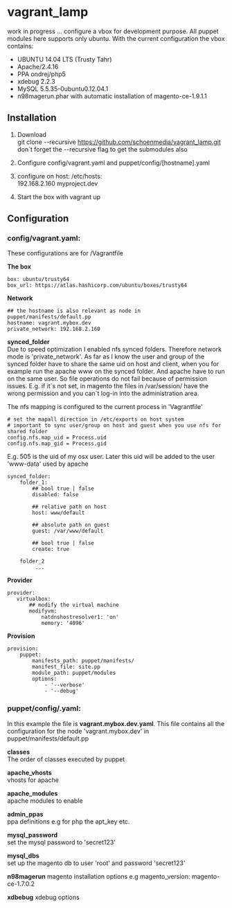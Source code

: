 # vagrant_lamp
work in progress … configure a vbox for development purpose. All puppet modules here supports only ubuntu.
With the current configuration the vbox contains:  
- UBUNTU 14.04 LTS (Trusty Tahr)
- Apache/2.4.16
- PPA ondrej/php5
- xdebug 2.2.3
- MySQL 5.5.35-0ubuntu0.12.04.1
- n98magerun.phar with automatic installation of magento-ce-1.9.1.1

## Installation
1. Download  
git clone --recursive https://github.com/schoenmedia/vagrant_lamp.git  
don´t forget the --recursive flag to get the submodules also

2. Configure config/vagrant.yaml and puppet/config/[hostname].yaml

3. configure on host: /etc/hosts:  
192.168.2.160 myproject.dev

4. Start the box with vagrant up



## Configuration
### config/vagrant.yaml:
These configurations are for /Vagrantfile

**The box**  

    box: ubuntu/trusty64 
    box_url: https://atlas.hashicorp.com/ubuntu/boxes/trusty64


**Network**  

    ## the hostname is also relevant as node in puppet/manifests/default.pp
    hostname: vagrant.mybox.dev  
    private_network: 192.168.2.160

**synced_folder**  
Due to speed optimization I enabled nfs synced folders. Therefore network mode is 'private_network'. As far as I know the user and group of the synced folder have to share the same uid on host and client, when you for example run the apache www on the synced folder. And apache have to run on the same user. So file operations do not fail because of permission issues. E.g. if it´s not set, in magento the files in /var/session/ have the wrong permission and you can´t log-in into the administration area.

 The nfs mapping is configured to the current process in 'Vagrantfile'

    # set the mapall direction in /etc/exports on host system
    # important to sync user/group on host and guest when you use nfs for  shared folder
    config.nfs.map_uid = Process.uid
    config.nfs.map_gid = Process.gid

E.g. 505 is the uid of my osx user. Later this uid will be added to the user 'www-data' used by apache


    synced_folder:
        folder_1:
            ## bool true | false
            disabled: false

            ## relative path on host
            host: www/default

            ## absolute path on guest
            guest: /var/www/default

            ## bool true | false
            create: true

        folder_2
             ...

**Provider**

    provider:
       virtualbox:
           ## modify the virtual machine
           modifyvm:
               natdnshostresolver1: 'on'
               memory: '4096'

**Provision**

    provision:
        puppet:
            manifests_path: puppet/manifests/
            manifest_file: site.pp
            module_path: puppet/modules
            options:
                - '--verbose'
                - '--debug'


### puppet/config/<hostname>.yaml:
In this example the file is **vagrant.mybox.dev.yaml**. This file contains all the configuration for the node 'vagrant.mybox.dev' in puppet/manifests/default.pp

**classes**  
The order of classes executed by puppet

**apache_vhosts**  
vhosts for apache

**apache_modules**  
apache modules to enable


**admin_ppas**  
ppa definitions e.g for php the apt_key etc.

**mysql_password**  
set the mysql password to 'secret123'

**mysql_dbs**  
set up the magento db to user 'root' and password 'secret123'

**n98magerun**
magento installation options e.g magento_version: magento-ce-1.7.0.2

**xdbebug**
xdebug options
